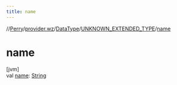 ```yaml
---
title: name
---
```

//[Perry](../../../../index.html)/[provider.wz](../../index.html)/[DataType](../index.html)/[UNKNOWN_EXTENDED_TYPE](index.html)/[name](name.html)



# name



[jvm]\
val [name](name.html): [String](https://kotlinlang.org/api/latest/jvm/stdlib/kotlin/-string/index.html)




